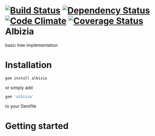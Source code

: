 [![Build Status](https://secure.travis-ci.org/pjambet/albizia.png)](http://travis-ci.org/pjambet/albizia) [![Dependency Status](https://gemnasium.com/pjambet/albizia.png)](https://gemnasium.com/pjambet/albizia) [![Code Climate](https://codeclimate.com/github/pjambet/albizia.png)](https://codeclimate.com/github/pjambet/albizia)
[![Coverage Status](https://coveralls.io/repos/pjambet/albizia/badge.png?branch=master)](https://coveralls.io/r/pjambet/albizia?branch=master)
Albizia
=======

basic tree implementation

Installation
=

```ruby
gem install albizia
```
or simply add
```ruby
gem 'albizia'
```
to your Gemfile

Getting started
=

